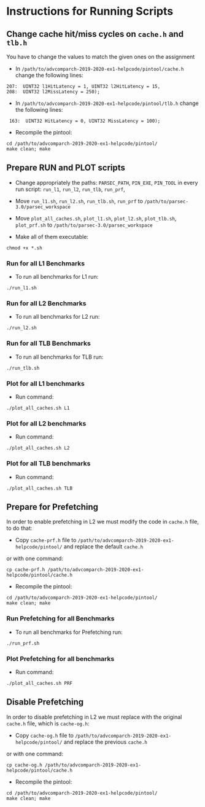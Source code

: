 # Instructions for Running Scripts

## Change cache hit/miss cycles on `cache.h` and `tlb.h`
You have to change the values to match the given ones on the assignment
- In `/path/to/advcomparch-2019-2020-ex1-helpcode/pintool/cache.h` change the following lines:
```
207:  UINT32 l1HitLatency = 1, UINT32 l2HitLatency = 15,
208:  UINT32 l2MissLatency = 250);
```
- In `/path/to/advcomparch-2019-2020-ex1-helpcode/pintool/tlb.h` change the following lines:
```
 163:  UINT32 HitLatency = 0, UINT32 MissLatency = 100);
```
- Recompile the pintool:
```
cd /path/to/advcomparch-2019-2020-ex1-helpcode/pintool/
make clean; make
```

## Prepare RUN and PLOT scripts
- Change appropriately the paths: `PARSEC_PATH`, `PIN_EXE`, `PIN_TOOL`  in every run script: `run_l1`, `run_l2`, `run_tlb`, `run_prf`,

- Move `run_l1.sh`, `run_l2.sh`, `run_tlb.sh`, `run_prf` to `/path/to/parsec-3.0/parsec_workspace`

- Move `plot_all_caches.sh`, `plot_l1.sh`, `plot_l2.sh`, `plot_tlb.sh`, `plot_prf.sh` to `/path/to/parsec-3.0/parsec_workspace`

- Make all of them executable:
```
chmod +x *.sh
```

### Run for all L1 Benchmarks
- To run all benchmarks for L1 run:
```
./run_l1.sh
```

### Run for all L2 Benchmarks
- To run all benchmarks for L2 run:
```
./run_l2.sh
```

### Run for all TLB Benchmarks
- To run all benchmarks for TLB run:
```
./run_tlb.sh
```


### Plot for all L1 benchmarks
- Run command:
```
./plot_all_caches.sh L1
```

### Plot for all L2 benchmarks
- Run command:
```
./plot_all_caches.sh L2
```

### Plot for all TLB benchmarks
- Run command:
```
./plot_all_caches.sh TLB
```


## Prepare for Prefetching
In order to enable prefetching in L2 we must modify the code in `cache.h` file, to do that:
- Copy `cache-prf.h` file to `/path/to/advcomparch-2019-2020-ex1-helpcode/pintool/` and replace the default `cache.h`

or with one command:

```
cp cache-prf.h /path/to/advcomparch-2019-2020-ex1-helpcode/pintool/cache.h
```
- Recompile the pintool:
```
cd /path/to/advcomparch-2019-2020-ex1-helpcode/pintool/
make clean; make
```

### Run Prefetching for all Benchmarks
- To run all benchmarks for Prefetching run:
```
./run_prf.sh
```

### Plot Prefetching for all benchmarks
- Run command:
```
./plot_all_caches.sh PRF
```

## Disable Prefetching
In order to disable prefetching in L2 we must replace with the original `cache.h` file, which is `cache-og.h`:
- Copy `cache-og.h` file to `/path/to/advcomparch-2019-2020-ex1-helpcode/pintool/` and replace the previous `cache.h`

or with one command:

```
cp cache-og.h /path/to/advcomparch-2019-2020-ex1-helpcode/pintool/cache.h
```
- Recompile the pintool:
```
cd /path/to/advcomparch-2019-2020-ex1-helpcode/pintool/
make clean; make
```
